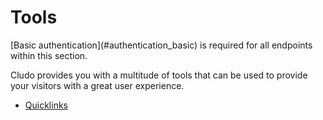 <h1 id="tools">Tools</h1>

<aside class="notice">[Basic authentication](#authentication_basic) is required for all endpoints within this section.</aside>

Cludo provides you with a multitude of tools that can be used to provide your visitors with a great user experience.

* [Quicklinks](#tools_quicklinks)